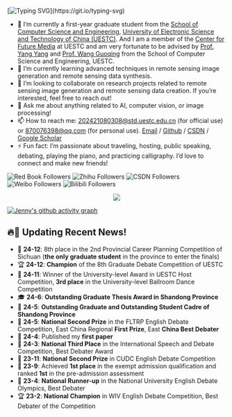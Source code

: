 [![Typing SVG](https://readme-typing-svg.demolab.com?font=Fira+Code&pause=1000&color=F7D919&background=FFE87800&width=435&lines=Hello%2C+Welcome+to+Jenny's+Channel~)](https://git.io/typing-svg)

<!--
## Hi there 👋
**JennyZhang0810/JennyZhang0810** is a ✨ _special_ ✨ repository because its `README.md` (this file) appears on your GitHub profile.

Here are some ideas to get you started:
-->

- 🔭 I’m currently a first-year graduate student from the [School of Computer Science and Engineering](https://www.scse.uestc.edu.cn/), [University of Electronic Science and Technology of China (UESTC)](https://www.uestc.edu.cn/). And I am a member of the [Center for Future Media](https://cfm.uestc.edu.cn/index) at UESTC and am very fortunate to be advised by [Prof. Yang Yang](https://cfm.uestc.edu.cn/~yangyang/) and [Prof. Wang Guoqing](https://scholar.google.com.hk/citations?hl=zh-CN&user=V08v5OEAAAAJ) from the School of Computer Science and Engineering, UESTC.
- 🌱 I’m currently learning advanced techniques in remote sensing image generation and remote sensing data synthesis.  
- 👯 I’m looking to collaborate on research projects related to remote sensing image generation and remote sensing data creation. If you’re interested, feel free to reach out!  
- 💬 Ask me about anything related to AI, computer vision, or image processing!  
- 📫 How to reach me: 202421080308@std.uestc.edu.cn (for official use) or 870076398@qq.com (for personal use).                                                                        [Email](mailto:202421080308@std.uestc.edu.cn) / [Github](https://jennyzhang0810.github.io/) / [CSDN](https://blog.csdn.net/qq_53826699?spm=1000.2115.3001.5343) / [Google Scholar](https://scholar.google.com.hk/citations?view_op=list_works&hl=zh-CN&user=ONaB5qUAAAAJ&gmla=AGd7smErZcqENKhusFfsjjZUsdpojDNF118f8UxcxxI0KuiMMK34GJe_I2VFHhRXRha8bTxg4Ed8b4Xv5waZNiut2uX2wuly94-ENcEm1mFf0x9eB1jzXzVy6G4)
- ⚡ Fun fact: I’m passionate about traveling, hosting, public speaking, debating, playing the piano, and practicing calligraphy. I’d love to connect and make new friends!  



![Red Book Followers](https://img.shields.io/badge/小红书-1w2%20followers-FF2442?style=flat&labelColor=E1E8F0&logo=xiaohongshu&logoColor=FF2442) 
![Zhihu Followers](https://img.shields.io/badge/知乎-685%20followers-0084FF?style=flat&labelColor=E1E8F0&logo=zhihu&logoColor=0084FF) 
![CSDN Followers](https://img.shields.io/badge/CSDN-9k%20followers-DC382D?style=flat&labelColor=E1E8F0&logo=csdn&logoColor=DC382D) 
![Weibo Followers](https://img.shields.io/badge/微博-978%20followers-D81E06?style=flat&labelColor=E1E8F0&logo=sina-weibo&logoColor=D81E06) 
![Bilibili Followers](https://img.shields.io/badge/Bilibili-485%20followers-00A1D6?style=flat&labelColor=E1E8F0&logo=bilibili&logoColor=00A1D6)

<div align="center">
    <img  src="https://github-readme-streak-stats.herokuapp.com/?user=Achuan-2" />
</div>

[![Jenny's github activity graph](https://github-readme-activity-graph.vercel.app/graph?username=JennyZhang0810)](https://github.com/ashutosh00710/github-readme-activity-graph)

## 🔥📢 Updating Recent News!

- 🎉 **24-12**: 8th place in the 2nd Provincial Career Planning Competition of Sichuan (**the only graduate student** in the province to enter the finals)
- 🏆 **24-12**: **Champion** of the 8th Graduate Debate Competition of UESTC
- 🥇 **24-11**: Winner of the University-level Award in UESTC Host Competition, **3rd place** in the University-level Ballroom Dance Competition
- 🎓 **24-6**: **Outstanding Graduate Thesis Award in Shandong Province**
- 🌟 **24-5**: **Outstanding Graduate and Outstanding Student Cadre of Shandong Province**
- 🥈 **24-5**: **National Second Prize** in the FLTRP English Debate Competition, East China Regional **First Prize**, East **China Best Debater**
- 📄 **24-4**: Published my **first paper**
- 🥉 **24-3**: **National Third Place** in the International Speech and Debate Competition, Best Debater Award
- 🏅 **23-11**: **National Second Prize** in CUDC English Debate Competition
- 🏅 **23-9**: Achieved **1st place** in the exempt admission qualification and ranked **1st** in the pre-admission assessment
- 🥈 **23-4**: **National Runner-up** in the National University English Debate Olympics, Best Debater
- 🏆 **23-2**: **National Champion** in WIV English Debate Competition, Best Debater of the Competition





